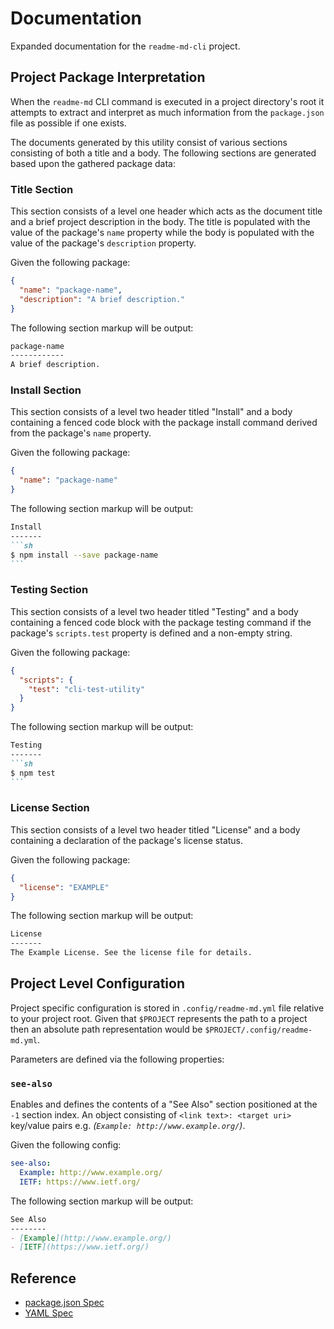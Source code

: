 Documentation
=============
Expanded documentation for the `readme-md-cli` project.

Project Package Interpretation
------------------------------
When the `readme-md` CLI command is executed in a project directory's root it
attempts to extract and interpret as much information from the `package.json`
file as possible if one exists.

The documents generated by this utility consist of various sections consisting
of both a title and a body. The following sections are generated based upon the
gathered package data:

### Title Section
This section consists of a level one header which acts as the document title and
a brief project description in the body. The title is populated with the value
of the package's `name` property while the body is populated with the value of
the package's `description` property.

Given the following package:

```json
{
  "name": "package-name",
  "description": "A brief description."
}
```

The following section markup will be output:

```md
package-name
------------
A brief description.
```

### Install Section
This section consists of a level two header titled "Install" and a body
containing a fenced code block with the package install command derived from
the package's `name` property.

Given the following package:

```json
{
  "name": "package-name"
}
```

The following section markup will be output:

````md
Install
-------
```sh
$ npm install --save package-name
```
````

### Testing Section
This section consists of a level two header titled "Testing" and a body
containing a fenced code block with the package testing command if the package's
`scripts.test` property is defined and a non-empty string.

Given the following package:

```json
{
  "scripts": {
    "test": "cli-test-utility"
  }
}
```

The following section markup will be output:

````md
Testing
-------
```sh
$ npm test
```
````

### License Section
This section consists of a level two header titled "License" and a body
containing a declaration of the package's license status.

Given the following package:

```json
{
  "license": "EXAMPLE"
}
```

The following section markup will be output:

```md
License
-------
The Example License. See the license file for details.
```

Project Level Configuration
---------------------------
Project specific configuration is stored in `.config/readme-md.yml` file
relative to your project root. Given that `$PROJECT` represents the path to a
project then an absolute path representation would be
`$PROJECT/.config/readme-md.yml`.

Parameters are defined via the following properties:

### `see-also`
Enables and defines the contents of a "See Also" section positioned at the `-1`
section index. An object consisting of `<link text>: <target uri>` key/value
pairs e.g. _(`Example: http://www.example.org/`)_.

Given the following config:

```yml
see-also:
  Example: http://www.example.org/
  IETF: https://www.ietf.org/
```

The following section markup will be output:

```md
See Also
--------
- [Example](http://www.example.org/)
- [IETF](https://www.ietf.org/)
```

Reference
---------
- [package.json Spec](https://docs.npmjs.com/files/package.json)
- [YAML Spec](http://www.yaml.org/spec/1.2/spec.html)
